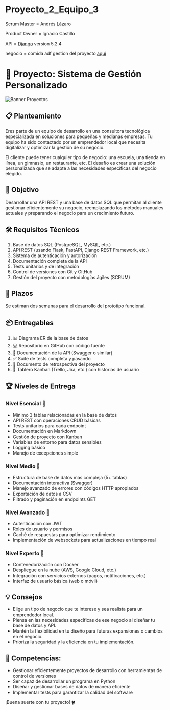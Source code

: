 # Proyecto_2_Equipo_3
Scrum Master = Andrés Lázaro

Product Owner = Ignacio Castillo

API = [Django](https://www.djangoproject.com/) version 5.2.4

negocio = comida
adf
gestion del proyecto [aquí](https://github.com/orgs/Factoria-F5-madrid/projects/25)


# 🚀 Proyecto: Sistema de Gestión Personalizado

![Banner Proyectos](https://github.com/user-attachments/assets/94ecebe4-ceba-47ae-8f3c-af14bdfe8606)

## 📋 Planteamiento

Eres parte de un equipo de desarrollo en una consultora tecnológica especializada en soluciones para pequeñas y medianas empresas. Tu equipo ha sido contactado por un emprendedor local que necesita digitalizar y optimizar la gestión de su negocio.

El cliente puede tener cualquier tipo de negocio: una escuela, una tienda en línea, un gimnasio, un restaurante, etc. El desafío es crear una solución personalizada que se adapte a las necesidades específicas del negocio elegido.

## 🎯 Objetivo

Desarrollar una API REST y una base de datos SQL que permitan al cliente gestionar eficientemente su negocio, reemplazando los métodos manuales actuales y preparando el negocio para un crecimiento futuro.

## 🛠️ Requisitos Técnicos

1. Base de datos SQL (PostgreSQL, MySQL, etc.)
2. API REST (usando Flask, FastAPI, Django REST Framework, etc.)
3. Sistema de autenticación y autorización
4. Documentación completa de la API
5. Tests unitarios y de integración
6. Control de versiones con Git y GitHub
7. Gestión del proyecto con metodologías ágiles (SCRUM)

## 📅 Plazos

Se estiman dos semanas para el desarrollo del prototipo funcional.

## 📦 Entregables

1. 📊 Diagrama ER de la base de datos
2. 💻 Repositorio en GitHub con código fuente
3. 🔗 Documentación de la API (Swagger o similar)
4. ✅ Suite de tests completa y pasando
5. 📝 Documento de retrospectiva del proyecto
6. 📌 Tablero Kanban (Trello, Jira, etc.) con historias de usuario

## 🏆 Niveles de Entrega

### Nivel Esencial 🥉

- Mínimo 3 tablas relacionadas en la base de datos
- API REST con operaciones CRUD básicas
- Tests unitarios para cada endpoint
- Documentación en Markdown
- Gestión de proyecto con Kanban
- Variables de entorno para datos sensibles
- Logging básico
- Manejo de excepciones simple

### Nivel Medio 🥈

- Estructura de base de datos más compleja (5+ tablas)
- Documentación interactiva (Swagger)
- Manejo avanzado de errores con códigos HTTP apropiados
- Exportación de datos a CSV
- Filtrado y paginación en endpoints GET

### Nivel Avanzado 🥇

- Autenticación con JWT
- Roles de usuario y permisos
- Caché de respuestas para optimizar rendimiento
- Implementación de websockets para actualizaciones en tiempo real

### Nivel Experto 🏅

- Contenedorización con Docker
- Despliegue en la nube (AWS, Google Cloud, etc.)
- Integración con servicios externos (pagos, notificaciones, etc.)
- Interfaz de usuario básica (web o móvil)

## 💡 Consejos

- Elige un tipo de negocio que te interese y sea realista para un emprendedor local.
- Piensa en las necesidades específicas de ese negocio al diseñar tu base de datos y API.
- Mantén la flexibilidad en tu diseño para futuras expansiones o cambios en el negocio.
- Prioriza la seguridad y la eficiencia en tu implementación.

## 🌟 Competencias:
- Gestionar eficientemente proyectos de desarrollo con herramientas de control de versiones
- Ser capaz de desarrollar un programa en Python
- Diseñar y gestionar bases de datos de manera eficiente
- Implementar tests para garantizar la calidad del software

¡Buena suerte con tu proyecto! 🍀

